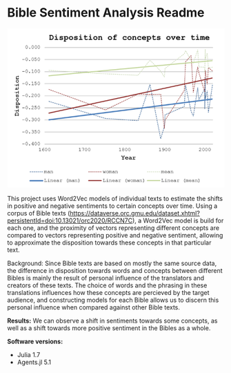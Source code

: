 # Bible Sentiment Analysis Readme

![](./Results.PNG "Screenshot")

This project uses Word2Vec models of individual texts to estimate the shifts in positive and negative sentiments to certain concepts over time. Using a corpus of Bible texts (https://dataverse.orc.gmu.edu/dataset.xhtml?persistentId=doi:10.13021/orc2020/RCCN7C), a Word2Vec model is build for each one, and the proximity of vectors representing different concepts are compared to vectors representing positive and negative sentiment, allowing to approximate the disposition towards these concepts in that particular text. 

Background: Since Bible texts are based on mostly the same source data, the difference in disposition towards words and concepts between different Bibles is mainly the result of personal influence of the translators and creators of these texts. The choice of words and the phrasing in these translations influences how these concepts are percieved by the target audience, and constructing models for each Bible allows us to discern this personal influence when compared against other Bible texts.


**Results:** We can observe a shift in sentiments towards some concepts, as well as a shift towards more positive sentiment in the Bibles as a whole.

**Software versions:**
- Julia 1.7
- Agents.jl 5.1
